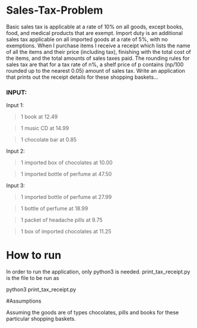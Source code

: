 # Sales-Tax-Problem

Basic sales tax is applicable at a rate of 10% on all goods, except books, food, and medical products that are exempt. Import duty is an additional sales tax
applicable on all imported goods at a rate of 5%, with no exemptions. When I purchase items I receive a receipt which lists the name of all the items and their price (including tax), finishing with the total cost of the items,
and the total amounts of sales taxes paid. The rounding rules for sales tax are that for a tax rate of n%, a shelf price of p contains (np/100 rounded up to the nearest 0.05) amount of sales tax.
Write an application that prints out the receipt details for these shopping baskets...


### INPUT:
Input 1:
> 1 book at 12.49

> 1 music CD at 14.99

> 1 chocolate bar at 0.85

Input 2:
> 1 imported box of chocolates at 10.00 

> 1 imported bottle of perfume at 47.50

Input 3:
> 1 imported bottle of perfume at 27.99 

> 1 bottle of perfume at 18.99

> 1 packet of headache pills at 9.75

> 1 box of imported chocolates at 11.25


# How to run
In order to run the application, only python3 is needed. print_tax_receipt.py is the file to be run as

python3 print_tax_receipt.py


#Assumptions

Assuming the goods are of types chocolates, pills and books for these particular shopping baskets.
